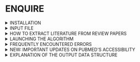 # ENQUIRE

<details><summary>INSTALLATION</summary> 

ENQUIRE can currently be installed and run on UNIX systems such as MacOS, Linux and UNIX emulators/virtual machines for Windows such as WSL, CygWin or MSYS2 (installation of UNIX emulators is not included in this guide).

Start by cloning and accessing the repository. If using MacOS, clone the `ENQUIRE-MACOS` branch (this branch assumes you have MacOS-specific `coreutils` and `findutils` installed). 
```bash
# Linux/WSL/CygWing/MSYS2 
git clone https://github.com/Muszeb/ENQUIRE.git
cd ENQUIRE
```
```bash
# MacOS
git clone https://github.com/Muszeb/ENQUIRE.git -b ENQUIRE-MACOS
cd ENQUIRE
```

ENQUIRE installation consists of 5 steps, although your system may already satisfy some of the requirements. 

1) Installing `curl` to be able to download and install a virtual environment manager and `EDirect`.
2) Downloading a virtual environment manager.
3) Creating a virtual environment and install Python and R package dependencies.
4) Installing `EDirect`.
5) Installing `Pandoc`.

Below is an exemplary recipe for the whole installation process. If you are using a Debian GNU/Linux system, you may install everything by doing `bash code/install_everything.sh`. Please check the installation specifications and change them accordingly to fit to your OS and working environment. Windows user may want to first [locate their local disk from a UNIX virtual machine](https://askubuntu.com/questions/943006/how-to-navigate-to-c-drive-in-bash-on-wsl-ubuntu).  

```bash
: '
1) Install `curl` to be able to download and install a virtual environment manager and EDirect.
`apt-get` is a Debian-specific package manager, you may want to check which package manager works best on your OS:
https://everything.curl.dev/get.
'
sudo apt-get update
sudo apt-get install -y curl


: '
2) Download a virtual environment manager. Here, we show how to download and install `micromamba`.
Suggested alternatives are `mamba` and `miniconda` - see https://mamba.readthedocs.io/en/latest/installation.html.
'
#Change the following variable to customize the installation path:
mambapath=$HOME/bin

# Download micromamba and export path to micromamba (possibly update .bashrc)
curl -Ls https://micro.mamba.pm/api/micromamba/linux-64/latest | tar -xvj "${mambapath}/micromamba"
export PATH="${mambapath}:$PATH"
echo "export PATH=${mambapath}:$PATH" >> ${HOME}/.bashrc

# This command allows micromamba to execute shell commands
eval "$(micromamba shell hook --shell bash)"


: '
3) Create a virtual environment and install Python and R package dependencies.
Do `cd ENQUIRE` to run the following commands from within ENQUIRE main folder).
If using a different environment manager like mamba,
do `mamba env create -n ENQUIRE -f input/ENQUIRE.yml` followed by `mamba activate ENQUIRE`
and skip to the `pip install` command.
'
# Create an ad hoc environment.
# If you have another virtual environment manager installed (e.g miniconda),
# the environment might be installed under '$HOME/othermanager/envs'
micromamba create -n ENQUIRE 
micromamba activate ENQUIRE

# Install Python libraries `ENQUIRE` environment, from the `input/ENQUIRE.yml` file.
micromamba install -y -q -f input/ENQUIRE.yml
pip install -r input/PackagesNotFound.txt # these packages can't be installed by environment managers

# Install R libraries under the ENQUIRE environment (remember to "activate ENQUIRE"!)
$(which Rscript) code/install_R_libraries.R 

# Clean environment
micromamba clean --all --yes


: '
4) Install EDirect.
See here for the latest  and OS-specific installation command:
https://www.ncbi.nlm.nih.gov/books/NBK179288/ 
'
# Install EDirect under your HOME directory - manually adding the edirect path to .bash_profile keeps the latter cleaner
yes n | sh -c "$(curl -fsSL ftp://ftp.ncbi.nlm.nih.gov/entrez/entrezdirect/install-edirect.sh)"
echo "export PATH=$PATH:$HOME/edirect" >> $HOME/.bash_profile # necessary 


: '
5) Install Pandoc.
See here for the latest  and OS-specific installation command: https://pandoc.org/installing.html
'
# Install Pandoc 
sudo apt-get install -y pandoc
```

Alternatively (but not recommended), you can install all the required R and Python libraries independent of a virtual environment manager (steps 2-3). First, install `python>=3.8`, `R>=4.2`, and `pip >= 20.2`. Then, from the `ENQUIRE` directory run

```bash
pip install -r input/ENQUIRE_pip_requirements.txt
Rscript code/install_R_libraries.R
```
Note that this does not replace steps 1, 4 and 5 described above.
</details>

<details><summary>INPUT FILE</summary>

A valid input file should consist of a list of PubMed Identifiers (PMIDs) stored in plain text files, one PMID per lines, such as:

 
    26250731
    22835603   
    31254155
    32658557
    30729513
    31620854
    30338457
    33711241
    28640701
    24725689
</details>

<details><summary>HOW TO EXTRACT LITERATURE FROM REVIEW PAPERS</summary>

- It is now possible to extract the PubMed identifiers of all papers cited in a reading of interest (e.g. a review paper of a particular topic), by means of the python script `efetch_references.py`. From the main repository, type on the command line 

```
python code/efetch_references.py tag ref1 ref2 ref3 ...

```

where `tag` is the name of the plain text output file, while `ref1 ref2 ref3 ...` are the PMIDs of the papers you want to extract the references from. The output will look like the example from the previous section and is therefore ready to be used in the textmining pipeline. 
DISCLAIMER: if the references are not annotated into the Pubmed's API, an error such as 

`File "code/efetch_references.py", line 28, in <module>
    refs+=refparse(p)
  File "code/efetch_references.py", line 20, in refparse
    refs=dpath.get(data,"**/Link") # list of {Id:value} dicts
  File "/home/musellla/miniconda3/envs/wokenv/lib/python3.8/site-packages/dpath/util.py", line 178, in get
    raise KeyError(glob)
KeyError: '**/Link'`

might occur. As a rule of thumb, check the "page navigation" menu on the Pubmed page of the article of interest ([example of a review with non indexed references](https://pubmed.ncbi.nlm.nih.gov/33086849/)). 

</details>

<details><summary>LAUNCHING THE ALGORITHM</summary> 

- After the download, you should see a folder called `tam_textmining`: this is the main directory from which the program is supposed to be run.

- Before running an actual task, it is recommended to inspect the flowchart stored as a PDF in the main repository and the Help section of the code by running (from the main repo directory):
 
    ```
    ./code/ENQUIRE.sh -h
    ``` 

    Let's set up an example: we want to know the current state-of-the-art regarding chemically-induced colitis in melanoma patients undergoing checkpoint-inhibitors therapy. A typical job might look something like

    ```
    ./code/ENQUIRE.sh -p $(pwd)/ -t ICI_and_Colitis -j 6 -i test_input/pmid-ICI_and_Colitis.txt -r 1 -c 4 -a 3 -k 3 -w $rscript
    ```
    but the passing of the parameters could be easen by using the `textmining_config.txt` file that resides in the `/input` subdirectory: the left hand side of each variable assignment must be left unchanged, while the right hand side can be tweaked according to one's needs. Then the program could be launched by running:

    ```
    ./code/ENQUIRE.sh -f input/textmining_config.txt
    ```
At the first execution of the above code using a fresh R distibution, ENQUIRE will launch the installation of all the necessary libraries, which will take several minutes. If the `.libPaths()` object behaves as expected, the process should go smoothly and happen only once.  

</details>

<details><summary> FREQUENTLY ENCOUNTERED ERRORS </summary>

- It is possible that the R modules fail to proceed because of an error with `pandoc`. If you haven't installed it yet, [proceed to install pandoc](https://pandoc.org/installing.html) and [add pandoc to your PATH environment variable](https://github.com/rstudio/rmarkdown/issues/851).

- Test the command `awk '/MemAvailable/ {print $2}' /proc/meminfo` on your command line: this is the way ENQUIRE checks the available RAM on Linux systems, in order to avoid overflows.  Make sure `awk` is installed on your system. If you witness a non-awk related issue, contact Luca with information on your system and possible solutions to alternatively track the available memory on your OS.

- When computing large networks, an error related to the default `Stack Size` can potentially appear, especially when running R scripts, such as `Error: C stack usage is too close to the limit`. In this case, one shall set a higher stacksize to allow the script to complete, via 

    ```
    ulimit -s N 
    ```    
    Where `N` shall be a size expressed in Kb to set as the maximum stack size. You could first check the number returned by `Cstack_info()` in an active R shell. You can read more about the issue [here](https://stackoverflow.com/questions/14719349/error-c-stack-usage-is-too-close-to-the-limit) and [here](https://rdrr.io/r/base/Cstack_info.html). 

- When running the Fuzzy-C-Means Gene Sets clustering, We observed difficulties and/or failures in installing the R packages `factoextra`, `qgraph`, `car` and `randomcoloR` under R 3.6.3. In particular, under **Arch Linux** distributions,`randomcoloR` requires an *ad hoc* installation of the dependency `V8`. Please read [here](https://github.com/jeroen/V8/issues/80) about the issue, where it is suggested to install the [Arch Linux specific `v8-r` package](https://aur.archlinux.org/packages/v8-r). This shall allow the script `fuzzy_clustering_genesets_executive.R` to successfully install all R libraries. For packages `factoextra`, `qgraph` and `car`, an *ad hoc* "installation recipe" that compiles from specific versions of the repositories is executed within the code, hence these packages should hopefully not give any problem.

</details>

<details><summary>NEW: IMPORTANT UPDATES ON PUBMED'S ACCESSIBILITY</summary>
As of 21.11.22, [important changes](https://www.nlm.nih.gov/pubs/techbull/so22/so22_updated_pubmed_e_utilities.html) have been applied to NCBI's e-utilities. In particular, it is now impossible to stream all records exceeding 10,000 PMIDs from any particular query to the PubMed database. This required to redesign the use of the e-utilities. While it's overall functionality was still preserved, we cannot guarantee the retrieval of all matching records, if the network-based queries obtained by intersecting relevant entities match more than 10,000 records (typically, this is a rare event when intersecting at least 4 distinct entities).
</details>
<details><summary>EXPLANATION OF THE OUTPUT DATA STRUCTURE</summary>

- Provided a recognisable "tag" has been passed to textmining algorithm, a typical output would produce a folder `tmp-tag`, which in turn contains as many subdirectories as the number of steps/iterations performed. For example, if the algorithm constructed 
    
    1. Raw Gene-Mesh network from the original set of papers;
    2. One query expansion while the Gene-Mesh network was not complete yet;
    3. One query-expansion while the Gene-Mesh network was complete, but not the Gene-Gene one;

    Then there will be three subfolders, namely `tag`, `tag_iteration1`, `tag_subgraph_expansion2`. The counter attached to folders and file names records the subsequent attempts to the reconstruction of co-occurence networks. Typically, within each of these sub-folders three pairs of edges and nodes tables can be found corresponding to the respective "Complete" (Gene-Mesh), "Gene" and "Mesh" networks for each iterations (TSV files). These files can be easily imported in Cytoscape or similar graph visualization tools.
    
    Whenever it wasn't possible to obtain one or more of the aforementioned networks, the pipeline should print a message with information on the most meaningful files to look at. It is worth mentioning that the file "tag...Complete_literature_links.tsv" within each subfolder allows fast retrieval of specific edge-associated papers by means of encoded hyperlinks. The batch of queries that were tested in each iteration is stored in "tag...ordered_queries.tsv" within each respective subfolder, with the number of columns corresponding to the `a` attempts at connecting any two communities. Additional meta-data can be explored under the `data/` subfolder. 
    
    Furthemore, under `tmp-tag`, the file `source_pmids.txt` contains all the inspected articles for the given job, which can also be consulted specifically for each iteration under `tmp-tag/efetch_inputs`.
   
    Please contact Luca for any clarification on the purposes of any file.
- NEW: interactive .html networks
    It is now possible to visually inspect Gene-MeSH networks and the reduced networks of entities participating in cliques in two .html files, respectively stored within each iteration's subfolder as "tag...interactive_Gene-MeSH_Network.html" and "tag...interactive_Cliques_Network.html". An exemplary file can be found in the main repository, in the context of a case study of signal transduction pathways in uveal melanoma. 
</details>
